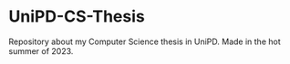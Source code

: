 # UniPD-CS-Thesis
Repository about my Computer Science thesis in UniPD.
Made in the hot summer of 2023.
